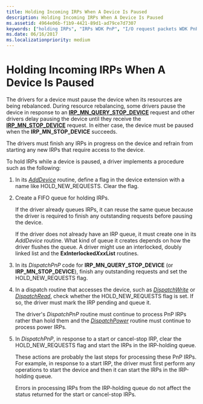 ```yaml
---
title: Holding Incoming IRPs When A Device Is Paused
description: Holding Incoming IRPs When A Device Is Paused
ms.assetid: 4964e06b-f1b9-4421-89d1-ad79ce7d7307
keywords: ["holding IRPs", "IRPs WDK PnP", "I/O request packets WDK PnP", "pausing PnP devices"]
ms.date: 06/16/2017
ms.localizationpriority: medium
---
```


# Holding Incoming IRPs When A Device Is Paused





The drivers for a device must pause the device when its resources are being rebalanced. During resource rebalancing, some drivers pause the device in response to an [**IRP\_MN\_QUERY\_STOP\_DEVICE**](https://msdn.microsoft.com/library/windows/hardware/ff551725) request and other drivers delay pausing the device until they receive the [**IRP\_MN\_STOP\_DEVICE**](https://msdn.microsoft.com/library/windows/hardware/ff551755) request. In either case, the device must be paused when the **IRP\_MN\_STOP\_DEVICE** succeeds.

The drivers must finish any IRPs in progress on the device and refrain from starting any new IRPs that require access to the device.

To hold IRPs while a device is paused, a driver implements a procedure such as the following:

1.  In its [*AddDevice*](https://msdn.microsoft.com/library/windows/hardware/ff540521) routine, define a flag in the device extension with a name like HOLD\_NEW\_REQUESTS. Clear the flag.

2.  Create a FIFO queue for holding IRPs.

    If the driver already queues IRPs, it can reuse the same queue because the driver is required to finish any outstanding requests before pausing the device.

    If the driver does not already have an IRP queue, it must create one in its *AddDevice* routine. What kind of queue it creates depends on how the driver flushes the queue. A driver might use an interlocked, doubly linked list and the **ExInterlocked*Xxx*List** routines.

3.  In its *DispatchPnP* code for **IRP\_MN\_QUERY\_STOP\_DEVICE** (or **IRP\_MN\_STOP\_DEVICE**), finish any outstanding requests and set the HOLD\_NEW\_REQUESTS flag.

4.  In a dispatch routine that accesses the device, such as [*DispatchWrite*](https://docs.microsoft.com/windows-hardware/drivers/ddi/content/wdm/nc-wdm-driver_dispatch) or [*DispatchRead*](https://docs.microsoft.com/windows-hardware/drivers/ddi/content/wdm/nc-wdm-driver_dispatch), check whether the HOLD\_NEW\_REQUESTS flag is set. If so, the driver must mark the IRP pending and queue it.

    The driver's *DispatchPnP* routine must continue to process PnP IRPs rather than hold them and the [*DispatchPower*](https://docs.microsoft.com/windows-hardware/drivers/ddi/content/wdm/nc-wdm-driver_dispatch) routine must continue to process power IRPs.

5.  In *DispatchPnP*, in response to a start or cancel-stop IRP, clear the HOLD\_NEW\_REQUESTS flag and start the IRPs in the IRP-holding queue.

    These actions are probably the last steps for processing these PnP IRPs. For example, in response to a start IRP, the driver must first perform any operations to start the device and then it can start the IRPs in the IRP-holding queue.

    Errors in processing IRPs from the IRP-holding queue do not affect the status returned for the start or cancel-stop IRPs.

 

 





